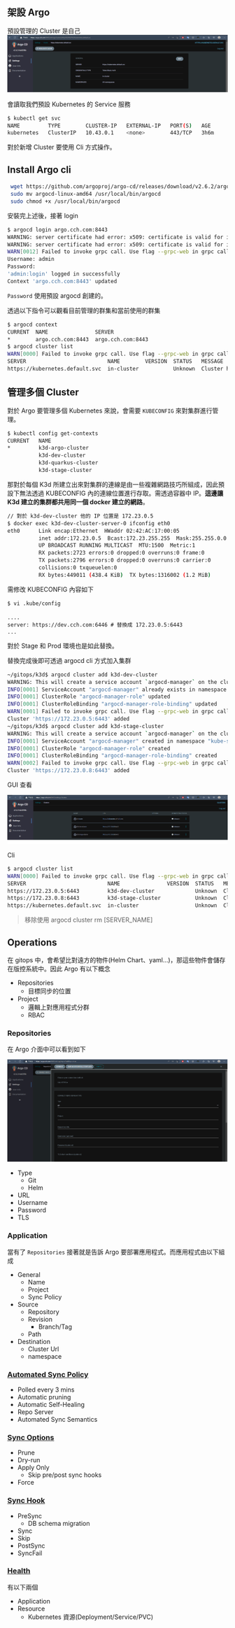 ## 架設 Argo

預設管理的 Cluster 是自己
![](images/argo-cluster.png)

會讀取我們預設 Kubernetes 的 Service 服務
```bash
$ kubectl get svc
NAME         TYPE        CLUSTER-IP   EXTERNAL-IP   PORT(S)   AGE
kubernetes   ClusterIP   10.43.0.1    <none>        443/TCP   3h6m
```

對於新增 Cluster 要使用 Cli 方式操作。

## Install Argo cli

```bash
 wget https://github.com/argoproj/argo-cd/releases/download/v2.6.2/argocd-linux-amd64
 sudo mv argocd-linux-amd64 /usr/local/bin/argocd
 sudo chmod +x /usr/local/bin/argocd
```

安裝完上述後，接著 login 

```bash
$ argocd login argo.cch.com:8443
WARNING: server certificate had error: x509: certificate is valid for ingress.local, not argo.cch.com. Proceed insecurely (y/n)?
WARNING: server certificate had error: x509: certificate is valid for ingress.local, not argo.cch.com. Proceed insecurely (y/n)? y
WARN[0012] Failed to invoke grpc call. Use flag --grpc-web in grpc calls. To avoid this warning message, use flag --grpc-web.
Username: admin
Password:
'admin:login' logged in successfully
Context 'argo.cch.com:8443' updated
```

`Password` 使用預設 argocd 創建的。

透過以下指令可以觀看目前管理的群集和當前使用的群集
```bash
$ argocd context
CURRENT  NAME               SERVER
*        argo.cch.com:8443  argo.cch.com:8443
$ argocd cluster list
WARN[0000] Failed to invoke grpc call. Use flag --grpc-web in grpc calls. To avoid this warning message, use flag --grpc-web.
SERVER                          NAME        VERSION  STATUS   MESSAGE                                                  PROJECT
https://kubernetes.default.svc  in-cluster           Unknown  Cluster has no applications and is not being monitored.
```

## 管理多個 Cluster
對於 Argo 要管理多個 Kubernetes 來說，會需要 `KUBECONFIG` 來對集群進行管理。

```bash
$ kubectl config get-contexts
CURRENT   NAME                                                                  CLUSTER                                                               AUTHINFO                                                              NAMESPACE
*         k3d-argo-cluster                                                      k3d-argo-cluster                                                      admin@k3d-argo-cluster
          k3d-dev-cluster                                                       k3d-dev-cluster                                                       admin@k3d-dev-cluster
          k3d-quarkus-cluster                                                   k3d-quarkus-cluster                                                   admin@k3d-quarkus-cluster
          k3d-stage-cluster                                                     k3d-stage-cluster                                                     admin@k3d-stage-cluster
```

那對於每個 K3d 所建立出來對集群的連線是由一些複雜網路技巧所組成，因此預設下無法透過 KUBECONFIG 內的連線位置進行存取。需透過容器中 IP。**這邊讓 K3d 建立的集群都共用同一個 docker 建立的網路**。

```bash
// 對於 k3d-dev-cluster 他的 IP 位置是 172.23.0.5
$ docker exec k3d-dev-cluster-server-0 ifconfig eth0
eth0      Link encap:Ethernet  HWaddr 02:42:AC:17:00:05  
          inet addr:172.23.0.5  Bcast:172.23.255.255  Mask:255.255.0.0
          UP BROADCAST RUNNING MULTICAST  MTU:1500  Metric:1
          RX packets:2723 errors:0 dropped:0 overruns:0 frame:0
          TX packets:2796 errors:0 dropped:0 overruns:0 carrier:0
          collisions:0 txqueuelen:0 
          RX bytes:449011 (438.4 KiB)  TX bytes:1316002 (1.2 MiB)
```

需修改 KUBECONFIG 內容如下

```
$ vi .kube/config

....
server: https://dev.cch.com:6446 # 替換成 172.23.0.5:6443
...
```

對於 Stage 和 Prod 環境也是如此替換。

替換完成後即可透過 argocd cli 方式加入集群

```bash
~/gitops/k3d$ argocd cluster add k3d-dev-cluster 
WARNING: This will create a service account `argocd-manager` on the cluster referenced by context `k3d-dev-cluster` with full cluster level privileges. Do you want to continue [y/N]? y
INFO[0001] ServiceAccount "argocd-manager" already exists in namespace "kube-system" 
INFO[0001] ClusterRole "argocd-manager-role" updated    
INFO[0001] ClusterRoleBinding "argocd-manager-role-binding" updated 
WARN[0001] Failed to invoke grpc call. Use flag --grpc-web in grpc calls. To avoid this warning message, use flag --grpc-web. 
Cluster 'https://172.23.0.5:6443' added
~/gitops/k3d$ argocd cluster add k3d-stage-cluster
WARNING: This will create a service account `argocd-manager` on the cluster referenced by context `k3d-stage-cluster` with full cluster level privileges. Do you want to continue [y/N]? y
INFO[0001] ServiceAccount "argocd-manager" created in namespace "kube-system" 
INFO[0001] ClusterRole "argocd-manager-role" created    
INFO[0001] ClusterRoleBinding "argocd-manager-role-binding" created 
WARN[0002] Failed to invoke grpc call. Use flag --grpc-web in grpc calls. To avoid this warning message, use flag --grpc-web. 
Cluster 'https://172.23.0.8:6443' added
```

GUI 查看

![](images/argocd-add-cluster.png)

Cli

```bash
$ argocd cluster list
WARN[0000] Failed to invoke grpc call. Use flag --grpc-web in grpc calls. To avoid this warning message, use flag --grpc-web. 
SERVER                          NAME               VERSION  STATUS   MESSAGE                                                  PROJECT
https://172.23.0.5:6443         k3d-dev-cluster             Unknown  Cluster has no applications and is not being monitored.  
https://172.23.0.8:6443         k3d-stage-cluster           Unknown  Cluster has no applications and is not being monitored.  
https://kubernetes.default.svc  in-cluster                  Unknown  Cluster has no applications and is not being monitored.
```

>移除使用 argocd cluster rm [SERVER_NAME]

## Operations

在 gitops 中，會希望比對遠方的物件(Helm Chart、yaml...)，那這些物件會儲存在版控系統中。因此 Argo 有以下概念

- Repositories
  - 目標同步的位置
- Project
  - 邏輯上對應用程式分群
  - RBAC

### Repositories

在 Argo 介面中可以看到如下

![](images/argocd-repositories.png)

- Type
  - Git
  - Helm
- URL
- Username
- Password
- TLS 

### Application
當有了 `Repositories` 接著就是告訴 Argo 要部署應用程式。而應用程式由以下組成

- General
  - Name
  - Project
  - Sync Policy
- Source
  - Repository
  - Revision
    - Branch/Tag
  - Path
- Destination
  - Cluster Url
  - namespace

### [Automated Sync Policy](https://argo-cd.readthedocs.io/en/stable/user-guide/auto_sync/)
- Polled every 3 mins
- Automatic pruning
- Automatic Self-Healing
- Repo Server
- Automated Sync Semantics

### [Sync Options](https://argo-cd.readthedocs.io/en/stable/user-guide/sync-options/)
- Prune
- Dry-run
- Apply Only
  - Skip pre/post sync hooks
- Force

### [Sync Hook](https://argo-cd.readthedocs.io/en/stable/user-guide/resource_hooks/)

- PreSync
  - DB schema migration
- Sync
- Skip
- PostSync
- SyncFail	

### [Health](https://argo-cd.readthedocs.io/en/stable/operator-manual/health/)
有以下兩個

- Application
- Resource
  - Kubernetes 資源(Deployment/Service/PVC)